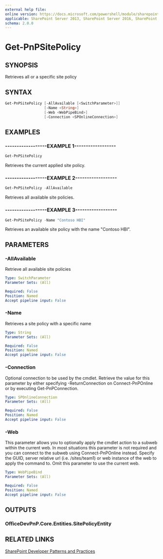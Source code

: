 ```yaml
---
external help file:
online version: https://docs.microsoft.com/powershell/module/sharepoint-pnp/get-pnpsitepolicy
applicable: SharePoint Server 2013, SharePoint Server 2016, SharePoint Server 2019, SharePoint Online
schema: 2.0.0
---
```


# Get-PnPSitePolicy

## SYNOPSIS
Retrieves all or a specific site policy

## SYNTAX 

```powershell
Get-PnPSitePolicy [-AllAvailable [<SwitchParameter>]]
                  [-Name <String>]
                  [-Web <WebPipeBind>]
                  [-Connection <SPOnlineConnection>]
```

## EXAMPLES

### ------------------EXAMPLE 1------------------
```powershell
Get-PnPSitePolicy
```

Retrieves the current applied site policy.

### ------------------EXAMPLE 2------------------
```powershell
Get-PnPSitePolicy -AllAvailable
```

Retrieves all available site policies.

### ------------------EXAMPLE 3------------------
```powershell
Get-PnPSitePolicy -Name "Contoso HBI"
```

Retrieves an available site policy with the name "Contoso HBI".

## PARAMETERS

### -AllAvailable
Retrieve all available site policies

```yaml
Type: SwitchParameter
Parameter Sets: (All)

Required: False
Position: Named
Accept pipeline input: False
```

### -Name
Retrieves a site policy with a specific name

```yaml
Type: String
Parameter Sets: (All)

Required: False
Position: Named
Accept pipeline input: False
```

### -Connection
Optional connection to be used by the cmdlet. Retrieve the value for this parameter by either specifying -ReturnConnection on Connect-PnPOnline or by executing Get-PnPConnection.

```yaml
Type: SPOnlineConnection
Parameter Sets: (All)

Required: False
Position: Named
Accept pipeline input: False
```

### -Web
This parameter allows you to optionally apply the cmdlet action to a subweb within the current web. In most situations this parameter is not required and you can connect to the subweb using Connect-PnPOnline instead. Specify the GUID, server relative url (i.e. /sites/team1) or web instance of the web to apply the command to. Omit this parameter to use the current web.

```yaml
Type: WebPipeBind
Parameter Sets: (All)

Required: False
Position: Named
Accept pipeline input: False
```

## OUTPUTS

### OfficeDevPnP.Core.Entities.SitePolicyEntity

## RELATED LINKS

[SharePoint Developer Patterns and Practices](https://aka.ms/sppnp)